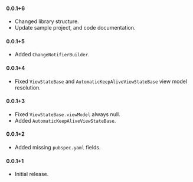 #### 0.0.1+6
- Changed library structure.
- Update sample project, and code documentation.

#### 0.0.1+5
- Added `ChangeNotifierBuilder`.

#### 0.0.1+4
- Fixed `ViewStateBase` and `AutomaticKeepAliveViewStateBase` view model resolution.

#### 0.0.1+3
- Fixed `ViewStateBase.viewModel` always null.
- Added `AutomaticKeepAliveViewStateBase`.

#### 0.0.1+2
- Added missing `pubspec.yaml` fields.

#### 0.0.1+1
- Initial release.